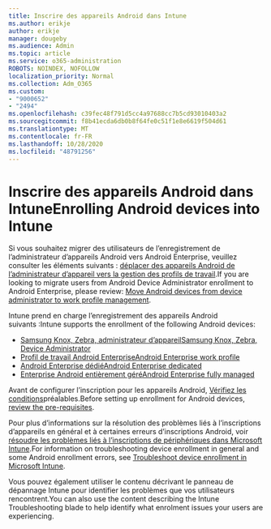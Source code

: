 ```yaml
---
title: Inscrire des appareils Android dans Intune
ms.author: erikje
author: erikje
manager: dougeby
ms.audience: Admin
ms.topic: article
ms.service: o365-administration
ROBOTS: NOINDEX, NOFOLLOW
localization_priority: Normal
ms.collection: Adm_O365
ms.custom:
- "9000652"
- "2494"
ms.openlocfilehash: c39fec48f791d5cc4a97688cc7b5cd93010403a2
ms.sourcegitcommit: f8b41ecda6db0b8f64fe0c51f1e8e6619f504d61
ms.translationtype: MT
ms.contentlocale: fr-FR
ms.lasthandoff: 10/28/2020
ms.locfileid: "48791256"
---
```

# <a name="enrolling-android-devices-into-intune"></a><span data-ttu-id="19bad-102">Inscrire des appareils Android dans Intune</span><span class="sxs-lookup"><span data-stu-id="19bad-102">Enrolling Android devices into Intune</span></span>

<span data-ttu-id="19bad-103">Si vous souhaitez migrer des utilisateurs de l’enregistrement de l’administrateur d’appareils Android vers Android Enterprise, veuillez consulter les éléments suivants : [déplacer des appareils Android de l’administrateur d’appareil vers la gestion des profils de travail](https://docs.microsoft.com/mem/intune/enrollment/android-move-device-admin-work-profile).</span><span class="sxs-lookup"><span data-stu-id="19bad-103">If you are looking to migrate users from Android Device Administrator enrollment to Android Enterprise, please review: [Move Android devices from device administrator to work profile management](https://docs.microsoft.com/mem/intune/enrollment/android-move-device-admin-work-profile).</span></span>

<span data-ttu-id="19bad-104">Intune prend en charge l’enregistrement des appareils Android suivants :</span><span class="sxs-lookup"><span data-stu-id="19bad-104">Intune supports the enrollment of the following Android devices:</span></span>  

- [<span data-ttu-id="19bad-105">Samsung Knox, Zebra, administrateur d’appareil</span><span class="sxs-lookup"><span data-stu-id="19bad-105">Samsung Knox, Zebra, Device Administrator</span></span>](https://docs.microsoft.com/mem/intune/enrollment/android-enroll-device-administrator)
- [<span data-ttu-id="19bad-106">Profil de travail Android Enterprise</span><span class="sxs-lookup"><span data-stu-id="19bad-106">Android Enterprise work profile</span></span>](https://docs.microsoft.com/mem/intune/enrollment/android-enterprise-overview)
- [<span data-ttu-id="19bad-107">Android Enterprise dédié</span><span class="sxs-lookup"><span data-stu-id="19bad-107">Android Enterprise dedicated</span></span>](https://docs.microsoft.com/mem/intune/enrollment/android-dedicated-devices-fully-managed-enroll)
- [<span data-ttu-id="19bad-108">Enterprise Android entièrement géré</span><span class="sxs-lookup"><span data-stu-id="19bad-108">Android Enterprise fully managed</span></span>](https://docs.microsoft.com/mem/intune/enrollment/android-fully-managed-enroll)

<span data-ttu-id="19bad-109">Avant de configurer l’inscription pour les appareils Android, [Vérifiez les conditions](https://docs.microsoft.com/intune/enrollment/android-enroll)préalables.</span><span class="sxs-lookup"><span data-stu-id="19bad-109">Before setting up enrollment for Android devices, [review the pre-requisites](https://docs.microsoft.com/intune/enrollment/android-enroll).</span></span>  

<span data-ttu-id="19bad-110">Pour plus d’informations sur la résolution des problèmes liés à l’inscriptions d’appareils en général et à certaines erreurs d’inscriptions Android, voir [résoudre les problèmes liés à l’inscriptions de périphériques dans Microsoft Intune](https://docs.microsoft.com/mem/intune/enrollment/troubleshoot-android-enrollment).</span><span class="sxs-lookup"><span data-stu-id="19bad-110">For information on troubleshooting device enrollment in general and some Android enrollment errors, see [Troubleshoot device enrollment in Microsoft Intune](https://docs.microsoft.com/mem/intune/enrollment/troubleshoot-android-enrollment).</span></span>

<span data-ttu-id="19bad-111">Vous pouvez également utiliser le contenu décrivant le panneau de dépannage Intune pour identifier les problèmes que vos utilisateurs rencontrent.</span><span class="sxs-lookup"><span data-stu-id="19bad-111">You can also use the content describing the Intune Troubleshooting blade to help identify what enrolment issues your users are experiencing.</span></span>
